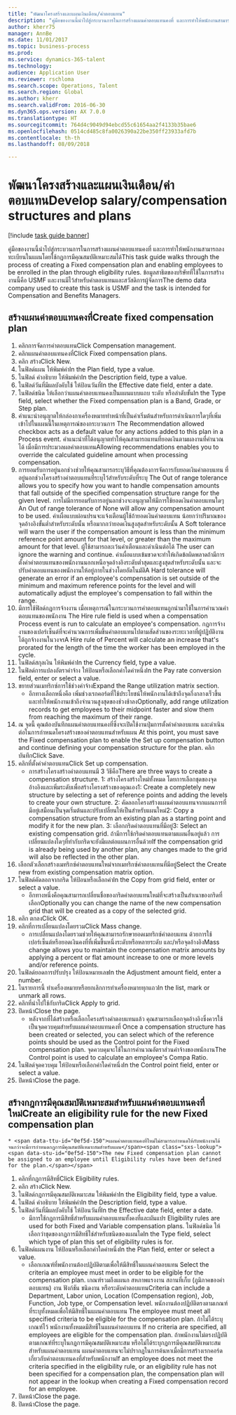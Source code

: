 ```yaml
--- 
title: "พัฒนาโครงสร้างและแผนเงินเดือน/ค่าตอบแทน"
description: "คู่มือของงานนี้นำไปสู่กระบวนการในการสร้างแผนค่าตอบแทนคงที่ และการทำให้พนักงานสามารถลงทะเบียนในแผนโดยใช้กฎการมีคุณสมบัติเหมาะสมได้"
author: kherr75
manager: AnnBe
ms.date: 11/01/2017
ms.topic: business-process
ms.prod: 
ms.service: dynamics-365-talent
ms.technology: 
audience: Application User
ms.reviewer: rschloma
ms.search.scope: Operations, Talent
ms.search.region: Global
ms.author: kherr
ms.search.validFrom: 2016-06-30
ms.dyn365.ops.version: AX 7.0.0
ms.translationtype: HT
ms.sourcegitcommit: 764d4c9049d94ebcd55c61654aa2f4133b35bae6
ms.openlocfilehash: 0514cd485c8fa0026390a22be350ff23933afd7b
ms.contentlocale: th-th
ms.lasthandoff: 08/09/2018

---
```

# <a name="develop-salarycompensation-structures-and-plans"></a><span data-ttu-id="0ef5d-103">พัฒนาโครงสร้างและแผนเงินเดือน/ค่าตอบแทน</span><span class="sxs-lookup"><span data-stu-id="0ef5d-103">Develop salary/compensation structures and plans</span></span>

[!include [task guide banner](../../includes/task-guide-banner.md)]

<span data-ttu-id="0ef5d-104">คู่มือของงานนี้นำไปสู่กระบวนการในการสร้างแผนค่าตอบแทนคงที่ และการทำให้พนักงานสามารถลงทะเบียนในแผนโดยใช้กฎการมีคุณสมบัติเหมาะสมได้</span><span class="sxs-lookup"><span data-stu-id="0ef5d-104">This task guide walks through the process of creating a Fixed compensation plan and enabling employees to be enrolled in the plan through eligibility rules.</span></span> <span data-ttu-id="0ef5d-105">ข้อมูลสาธิตของบริษัทที่ใช้ในการสร้างงานนี้คือ USMF และงานมีไว้สำหรับค่าตอบแทนและสวัสดิการผู้จัดการ</span><span class="sxs-lookup"><span data-stu-id="0ef5d-105">The demo data company used to create this task is USMF and the task is intended for Compensation and Benefits Managers.</span></span>


## <a name="create-fixed-compensation-plan"></a><span data-ttu-id="0ef5d-106">สร้างแผนค่าตอบแทนคงที่</span><span class="sxs-lookup"><span data-stu-id="0ef5d-106">Create fixed compensation plan</span></span>
1. <span data-ttu-id="0ef5d-107">คลิกการจัดการค่าตอบแทน</span><span class="sxs-lookup"><span data-stu-id="0ef5d-107">Click Compensation management.</span></span>
2. <span data-ttu-id="0ef5d-108">คลิกแผนค่าตอบแทนคงที่</span><span class="sxs-lookup"><span data-stu-id="0ef5d-108">Click Fixed compensation plans.</span></span>
3. <span data-ttu-id="0ef5d-109">คลิก สร้าง</span><span class="sxs-lookup"><span data-stu-id="0ef5d-109">Click New.</span></span>
4. <span data-ttu-id="0ef5d-110">ในฟิลด์แผน ให้พิมพ์ค่า</span><span class="sxs-lookup"><span data-stu-id="0ef5d-110">In the Plan field, type a value.</span></span>
5. <span data-ttu-id="0ef5d-111">ในฟิลด์ คำอธิบาย ให้พิมพ์ค่า</span><span class="sxs-lookup"><span data-stu-id="0ef5d-111">In the Description field, type a value.</span></span>
6. <span data-ttu-id="0ef5d-112">ในฟิลด์วันที่มีผลบังคับใช้ ให้ป้อนวันที่</span><span class="sxs-lookup"><span data-stu-id="0ef5d-112">In the Effective date field, enter a date.</span></span>
7. <span data-ttu-id="0ef5d-113">ในฟิลด์ชนิด ให้เลือกว่าแผนค่าตอบแทนคงเป็นแผนแบบแถบ ระดับ หรือลำดับขั้น</span><span class="sxs-lookup"><span data-stu-id="0ef5d-113">In the Type field, select whether the Fixed compensation plan is a Band, Grade, or Step plan.</span></span>
8. <span data-ttu-id="0ef5d-114">คำแนะนำอนุญาตให้กล่องกาเครื่องหมายทำหน้าที่เป็นค่าเริ่มต้นสำหรับการดำเนินการใดๆที่เพิ่มเข้าไปในแผนนี้ในเหตุการณ์ของกระบวนการ </span><span class="sxs-lookup"><span data-stu-id="0ef5d-114">The Recommendation allowed checkbox acts as a default value for any actions added to this plan in a Process event.</span></span>  <span data-ttu-id="0ef5d-115">คำแนะนำที่ได้อนุญาตทำให้คุณสามารถแทนที่ยอดเงินตามผลงานที่คำนวณได้ เมื่อมีการประมวลผลค่าตอบแทน</span><span class="sxs-lookup"><span data-stu-id="0ef5d-115">Allowing recommendations enables you to override the calculated guideline amount when processing compensation.</span></span>
9. <span data-ttu-id="0ef5d-116">การยอมรับการอยู่นอกช่วงช่วยให้คุณสามารถระบุวิธีที่คุณต้องการจัดการกับยอดเงินค่าตอบแทน ที่อยู่นอกช่วงโครงสร้างค่าตอบแทนที่ระบุไว้สำหรับระดับที่ระบุ </span><span class="sxs-lookup"><span data-stu-id="0ef5d-116">The Out of range tolerance allows you to specify how you want to handle compensation amounts that fall outside of the specified compensation structure range for the given level.</span></span>  <span data-ttu-id="0ef5d-117">การไม่มีการยอมรับการอยู่นอกช่วงจะอนุญาตให้มีการใช้ยอดเงินค่าตอบแทนใดๆ </span><span class="sxs-lookup"><span data-stu-id="0ef5d-117">An Out of range tolerance of None will allow any compensation amount to be used.</span></span>  <span data-ttu-id="0ef5d-118">ค่าเผื่อแบบผ่อนปรนจะแจ้งเตือนผู้ใช้ถ้ายอดเงินค่าตอบแทน น้อยกว่าปริมาณของจุดอ้างอิงขั้นต่ำสำหรับระดับนั้น หรือมากกว่ายอดเงินสูงสุดสำหรับระดับนั้น </span><span class="sxs-lookup"><span data-stu-id="0ef5d-118">A Soft tolerance will warn the user if the compensation amount is less than the minimum reference point amount for that level, or greater than the maximum amount for that level.</span></span> <span data-ttu-id="0ef5d-119">ผู้ใช้สามารถละเว้นคำเตือนและดำเนินต่อได้ </span><span class="sxs-lookup"><span data-stu-id="0ef5d-119">The user can ignore the warning and continue.</span></span>  <span data-ttu-id="0ef5d-120">ค่าเผื่อแบบเข้มขวดจะทำให้เกิดข้อผิดพลาดถ้ามีการตั้งค่าค่าตอบแทนของพนักงานนอกเหนือจุดอ้างอิงระดับต่ำสุดและสูงสุดสำหรับระดับนั้น และจะปรับค่าตอบแทนของพนักงานให้อยู่ภายในช่วงโดยอัตโนมัติ</span><span class="sxs-lookup"><span data-stu-id="0ef5d-120">A Hard tolerance will generate an error if an employee's compensation is set outside of the minimum and maximum reference points for the level and will automatically adjust the employee's compensation to fall within the range.</span></span>
10. <span data-ttu-id="0ef5d-121">มีการใช้ฟิลด์กฎการจ้างงาน เมื่อเหตุการณ์ในกระบวนการค่าตอบแทนถูกนำมาใช้ในการคำนวณค่าตอบแทนของพนักงาน </span><span class="sxs-lookup"><span data-stu-id="0ef5d-121">The Hire rule field is used when a compensation Process event is run to calculate an employee's compensation.</span></span>  <span data-ttu-id="0ef5d-122">กฎการจ้างงานของเปอร์เซ็นต์ที่จะคำนวณการเพิ่มขึ้นค่าตอบแทนไปตามสัดส่วนของระยะเวลาที่ผู้ปฏิบัติงานได้ถูกจ้างงานในวงจร</span><span class="sxs-lookup"><span data-stu-id="0ef5d-122">A Hire rule of Percent will calculate an increase that's prorated for the length of the time the worker has been employed in the cycle.</span></span>
11. <span data-ttu-id="0ef5d-123">ในฟิลด์สกุลเงิน ให้พิมพ์ค่า</span><span class="sxs-lookup"><span data-stu-id="0ef5d-123">In the Currency field, type a value.</span></span>
12. <span data-ttu-id="0ef5d-124">ในฟิลด์การแปลงอัตราค่าจ้าง ให้ป้อนหรือเลือกค่าใดค่าหนึ่ง</span><span class="sxs-lookup"><span data-stu-id="0ef5d-124">In the Pay rate conversion field, enter or select a value.</span></span>
13. <span data-ttu-id="0ef5d-125">ขยายส่วนเมทริกซ์การใช้ช่วงค่าจ้าง</span><span class="sxs-lookup"><span data-stu-id="0ef5d-125">Expand the Range utilization matrix section.</span></span>
    * <span data-ttu-id="0ef5d-126">อีกทางเลือกหนึ่งคือ เพิ่มช่วงเรกคอร์ดที่ใช้ประโยชน์ให้พนักงานได้เข้าถึงจุดกึ่งกลางเร็วขึ้น และทำให้พนักงานเข้าถึงจำนวนสูงสุดของช่วงช้าลง</span><span class="sxs-lookup"><span data-stu-id="0ef5d-126">Optionally, add range utilization records to get employees to their midpoint faster and slow them from reaching the maximum of their range.</span></span>  
14. <span data-ttu-id="0ef5d-127">ณ จุดนี้ คุณต้องบันทึกแผนค่าตอบแทนคงที่ซึ่งจะเปิดใช้งานปุ่มการตั้งค่าค่าตอบแทน และดำเนินต่อในการกำหนดโครงสร้างของค่าตอบแทนสำหรับแผน </span><span class="sxs-lookup"><span data-stu-id="0ef5d-127">At this point, you must save the Fixed compensation plan to enable the Set up compensation button and continue defining your compensation structure for the plan.</span></span>  <span data-ttu-id="0ef5d-128">คลิก บันทึก</span><span class="sxs-lookup"><span data-stu-id="0ef5d-128">Click Save.</span></span>
15. <span data-ttu-id="0ef5d-129">คลิกที่ตั้งค่าค่าตอบแทน</span><span class="sxs-lookup"><span data-stu-id="0ef5d-129">Click Set up compensation.</span></span>
    * <span data-ttu-id="0ef5d-130">การสร้างโครงสร้างค่าตอบแทนมี 3 วิธีคือ</span><span class="sxs-lookup"><span data-stu-id="0ef5d-130">There are three ways to create a compensation structure.</span></span> <span data-ttu-id="0ef5d-131">1: สร้างโครงสร้างใหม่ทั้งหมด โดยการเลือกชุดของจุดอ้างอิงและเพิ่มระดับเพื่อสร้างโครงสร้างของคุณเอง</span><span class="sxs-lookup"><span data-stu-id="0ef5d-131">1: Create a completely new structure by selecting a set of reference points and adding the levels to create your own structure.</span></span> <span data-ttu-id="0ef5d-132">2: คัดลอกโครงสร้างแผนค่าตอบแทนจากแผนการที่มีอยู่เสมือนเป็นจุดเริ่มต้นและปรับเปลี่ยนให้เป็นสำหรับแผนใหม่</span><span class="sxs-lookup"><span data-stu-id="0ef5d-132">2: Copy a compensation structure from an existing plan as a starting point and modify it for the new plan.</span></span> <span data-ttu-id="0ef5d-133">3: เลือกกริดค่าตอบแทนที่มีอยู่</span><span class="sxs-lookup"><span data-stu-id="0ef5d-133">3: Select an existing compensation grid.</span></span> <span data-ttu-id="0ef5d-134">ถ้ามีการใช้กริดค่าตอบแทนตามแผนอื่นอยู่แล้ว การเปลี่ยนแปลงใดๆที่ทำกับกริดจะยังมีผลต่อแผนการอื่นด้วย</span><span class="sxs-lookup"><span data-stu-id="0ef5d-134">If the compensation grid is already being used by another plan, any changes made to the grid will also be reflected in the other plan.</span></span>  
16. <span data-ttu-id="0ef5d-135">เลือกตัวเลือกสร้างเมทริกซ์ค่าตอบแทนใหม่จากเมทริกซ์ค่าตอบแทนที่มีอยู่</span><span class="sxs-lookup"><span data-stu-id="0ef5d-135">Select the Create new from existing compensation matrix option.</span></span>
17. <span data-ttu-id="0ef5d-136">ในฟิลด์คัดลอกจากกริด ให้ป้อนหรือเลือกค่า</span><span class="sxs-lookup"><span data-stu-id="0ef5d-136">In the Copy from grid field, enter or select a value.</span></span>
    * <span data-ttu-id="0ef5d-137">อีกทางหนึ่งคือคุณสามารถเปลี่ยนชื่อของกริดค่าตอบแทนใหม่ที่จะสร้างเป็นสำเนาของกริดที่เลือก</span><span class="sxs-lookup"><span data-stu-id="0ef5d-137">Optionally you can change the name of the new compensation grid that will be created as a copy of the selected grid.</span></span>  
18. <span data-ttu-id="0ef5d-138">คลิก ตกลง</span><span class="sxs-lookup"><span data-stu-id="0ef5d-138">Click OK.</span></span>
19. <span data-ttu-id="0ef5d-139">คลิกที่การเปลี่ยนแปลงโดยรวม</span><span class="sxs-lookup"><span data-stu-id="0ef5d-139">Click Mass change.</span></span>
    * <span data-ttu-id="0ef5d-140">การเปลี่ยนแปลงโดยรวมช่วยให้คุณสามารถรักษายอดเมทริกซ์ค่าตอบแทน ด้วยการใช้เปอร์เซ็นต์หรือยอดเงินคงที่ที่เพิ่มขึ้นหนึ่งระดับหรือหลายระดับ และ/หรือจุดอ้างอิง</span><span class="sxs-lookup"><span data-stu-id="0ef5d-140">Mass change allows you to maintain the compensation matrix amounts by applying a percent or flat amount increase to one or more levels and/or reference points.</span></span>  
20. <span data-ttu-id="0ef5d-141">ในฟิลด์ยอดการปรับปรุง ให้ป้อนหมายเลข</span><span class="sxs-lookup"><span data-stu-id="0ef5d-141">In the Adjustment amount field, enter a number.</span></span>
21. <span data-ttu-id="0ef5d-142">ในรายการนี้ ทำเครื่องหมายหรือยกเลิกการทำเครื่องหมายทุกแถว</span><span class="sxs-lookup"><span data-stu-id="0ef5d-142">In the list, mark or unmark all rows.</span></span>
22. <span data-ttu-id="0ef5d-143">คลิกที่นำไปใช้กับกริด</span><span class="sxs-lookup"><span data-stu-id="0ef5d-143">Click Apply to grid.</span></span>
23. <span data-ttu-id="0ef5d-144">ปิดหน้า</span><span class="sxs-lookup"><span data-stu-id="0ef5d-144">Close the page.</span></span>
    * <span data-ttu-id="0ef5d-145">หลังจากที่ได้สร้างหรือเลือกโครงสร้างค่าตอบแทนแล้ว คุณสามารถเลือกจุดอ้างอิงซึ่งควรใช้เป็นจุดควบคุมสำหรับแผนค่าตอบแทนคงที่ </span><span class="sxs-lookup"><span data-stu-id="0ef5d-145">Once a compensation structure has been created or selected, you can select which of the reference points should be used as the Control point for the Fixed compensation plan.</span></span>  <span data-ttu-id="0ef5d-146">จุดควบคุมจะใช้ในการคำนวณอัตราส่วนค่าจ้างของพนักงาน</span><span class="sxs-lookup"><span data-stu-id="0ef5d-146">The Control point is used to calculate an employee's Compa Ratio.</span></span>  
24. <span data-ttu-id="0ef5d-147">ในฟิลด์จุดควบคุม ให้ป้อนหรือเลือกค่าใดค่าหนึ่ง</span><span class="sxs-lookup"><span data-stu-id="0ef5d-147">In the Control point field, enter or select a value.</span></span>
25. <span data-ttu-id="0ef5d-148">ปิดหน้า</span><span class="sxs-lookup"><span data-stu-id="0ef5d-148">Close the page.</span></span>

## <a name="create-an-eligibility-rule-for-the-new-fixed-compensation-plan"></a><span data-ttu-id="0ef5d-149">สร้างกฎการมีคุณสมบัติเหมาะสมสำหรับแผนค่าตอบแทนคงที่ใหม่</span><span class="sxs-lookup"><span data-stu-id="0ef5d-149">Create an eligibility rule for the new Fixed compensation plan</span></span>
    * <span data-ttu-id="0ef5d-150">แผนค่าตอบแทนคงที่ใหม่ไม่สามารถกำหนดให้กับพนักงานได้จนกว่าจะมีการกำหนดกฎการมีคุณสมบัติเหมาะสมสำหรับแผน</span><span class="sxs-lookup"><span data-stu-id="0ef5d-150">The new Fixed compensation plan cannot be assigned to an employee until Eligibility rules have been defined for the plan.</span></span>  
1. <span data-ttu-id="0ef5d-151">คลิกที่กฎการมีสิทธิ์</span><span class="sxs-lookup"><span data-stu-id="0ef5d-151">Click Eligibility rules.</span></span>
2. <span data-ttu-id="0ef5d-152">คลิก สร้าง</span><span class="sxs-lookup"><span data-stu-id="0ef5d-152">Click New.</span></span>
3. <span data-ttu-id="0ef5d-153">ในฟิลด์กฎการมีคุณสมบัติเหมาะสม ให้พิมพ์ค่า</span><span class="sxs-lookup"><span data-stu-id="0ef5d-153">In the Eligibility field, type a value.</span></span>
4. <span data-ttu-id="0ef5d-154">ในฟิลด์ คำอธิบาย ให้พิมพ์ค่า</span><span class="sxs-lookup"><span data-stu-id="0ef5d-154">In the Description field, type a value.</span></span>
5. <span data-ttu-id="0ef5d-155">ในฟิลด์วันที่มีผลบังคับใช้ ให้ป้อนวันที่</span><span class="sxs-lookup"><span data-stu-id="0ef5d-155">In the Effective date field, enter a date.</span></span>
    * <span data-ttu-id="0ef5d-156">มีการใช้กฎการมีสิทธิ์สำหรับแผนค่าตอบแทนทั้งคงที่และผันแปร </span><span class="sxs-lookup"><span data-stu-id="0ef5d-156">Eligibility rules are used for both Fixed and Variable compensation plans.</span></span>  <span data-ttu-id="0ef5d-157">ในฟิลด์ชนิด ให้เลือกว่าชุดของกฎการมีสิทธิ์ใช่สำหรับชนิดของแผนใด</span><span class="sxs-lookup"><span data-stu-id="0ef5d-157">In the Type field, select which type of plan this set of eligibility rules is for.</span></span>  
6. <span data-ttu-id="0ef5d-158">ในฟิลด์แผนงาน ให้ป้อนหรือเลือกค่าใดค่าหนึ่ง</span><span class="sxs-lookup"><span data-stu-id="0ef5d-158">In the Plan field, enter or select a value.</span></span>
    * <span data-ttu-id="0ef5d-159">เลือกเกณฑ์ที่พนักงานต้องปฏิบัติตามเพื่อให้มีสิทธิ์ในแผนค่าตอบแทน </span><span class="sxs-lookup"><span data-stu-id="0ef5d-159">Select the criteria an employee must meet in order to be eligible for the compensation plan.</span></span> <span data-ttu-id="0ef5d-160">เกณฑ์รวมถึงแผนก สหภาพแรงงาน สถานที่เก็บ (ภูมิภาคของค่าตอบแทน) งาน ฟังก์ชัน ชนิดงาน หรือระดับค่าตอบแทน</span><span class="sxs-lookup"><span data-stu-id="0ef5d-160">Criteria can include a Department, Labor union, Location (Compensation region), Job, Function, Job type, or Compensation level.</span></span> <span data-ttu-id="0ef5d-161">พนักงานต้องปฏิบัติตรงตามเกณฑ์ที่ระบุทั้งหมดเพื่อให้มีสิทธิ์ในแผนค่าตอบแทน </span><span class="sxs-lookup"><span data-stu-id="0ef5d-161">The employee must meet all specified criteria to be eligible for the compensation plan.</span></span> <span data-ttu-id="0ef5d-162">ถ้าไม่ได้ระบุเกณฑ์ไว้ พนักงานทั้งหมดมีสิทธิ์ในแผนค่าตอบแทน </span><span class="sxs-lookup"><span data-stu-id="0ef5d-162">If no criteria are specified, all employees are eligible for the compensation plan.</span></span> <span data-ttu-id="0ef5d-163">ถ้าพนักงานไม่ตรงปฏิบัติตามเกณฑ์ที่ระบุในกฎการมีคุณสมบัติเหมาะสม หรือไม่ได้ระบุกฎการมีคุณสมบัติเหมาะสมสำหรับแผนค่าตอบแทน แผนค่าตอบแทนจะไม่ปรากฏในการค้นหาเมื่อมีการสร้างเรกคอร์ดเกี่ยวกับค่าตอบแทนคงที่สำหรับพนักงาน</span><span class="sxs-lookup"><span data-stu-id="0ef5d-163">If an employee does not meet the criteria specified in the eligibility rule, or an eligibility rule has not been specified for a compensation plan, the compensation plan will not appear in the lookup when creating a Fixed compensation record for an employee.</span></span>  
7. <span data-ttu-id="0ef5d-164">ปิดหน้า</span><span class="sxs-lookup"><span data-stu-id="0ef5d-164">Close the page.</span></span>
8. <span data-ttu-id="0ef5d-165">ปิดหน้า</span><span class="sxs-lookup"><span data-stu-id="0ef5d-165">Close the page.</span></span>


